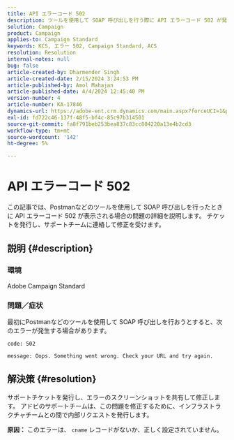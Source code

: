 ```yaml
---
title: API エラーコード 502
description: ツールを使用して SOAP 呼び出しを行う際に API エラーコード 502 が発生する問題について詳しく説明します。 チケットの引き上げを介してサポートチームとつながります。
solution: Campaign
product: Campaign
applies-to: Campaign Standard
keywords: KCS, エラー 502, Campaign Standard, ACS
resolution: Resolution
internal-notes: null
bug: false
article-created-by: Dharmender Singh
article-created-date: 2/15/2024 3:24:53 PM
article-published-by: Amol Mahajan
article-published-date: 4/4/2024 12:45:40 PM
version-number: 4
article-number: KA-17846
dynamics-url: https://adobe-ent.crm.dynamics.com/main.aspx?forceUCI=1&pagetype=entityrecord&etn=knowledgearticle&id=d007ba5c-16cc-ee11-9079-6045bd0061cb
exl-id: fd722c46-137f-48f5-bf4c-85c97b314501
source-git-commit: fa8f791beb253bea837c83cc804220a13e4b2cd3
workflow-type: tm+mt
source-wordcount: '142'
ht-degree: 5%

---
```


# API エラーコード 502


この記事では、Postmanなどのツールを使用して SOAP 呼び出しを行ったときに API エラーコード 502 が表示される場合の問題の詳細を説明します。 チケットを発行し、サポートチームに連絡して修正を受けます。

## 説明 {#description}


### <b>環境</b>

Adobe Campaign Standard



### <b>問題／症状</b>

最初にPostmanなどのツールを使用して SOAP 呼び出しを行おうとすると、次のエラーが発生する場合があります。




```
code: 502

message: Oops. Something went wrong. Check your URL and try again.
```





## 解決策 {#resolution}


サポートチケットを発行し、エラーのスクリーンショットを共有して修正します。 アドビのサポートチームは、この問題を修正するために、インフラストラクチャチームとの間で内部リクエストを発行します。


<b>原因：</b>
このエラーは、 `cname` レコードがないか、正しく設定されていません。
